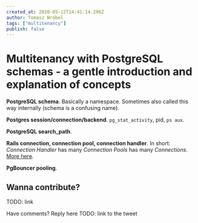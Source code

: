 ```yaml
---
created_at: 2020-05-12T14:41:14.296Z
author: Tomasz Wróbel
tags: ["multitenancy"]
publish: false
---
```


# Multitenancy with PostgreSQL schemas - a gentle introduction and explanation of concepts

**PostgreSQL schema**. Basically a namespace. Sometimes also called this way internally (schema is a confusing name).

**Postgres session/connection/backend**. `pg_stat_activity`, pid, `ps aux`.

**PostgreSQL search_path**.

**Rails connection, connection pool, connection handler**. In short: _Connection Handler_ has many _Connection Pools_ has many _Connections_. [More here](https://blog.arkency.com/rails-connections-pools-and-handlers/).

**PgBouncer pooling**.

## Wanna contribute?

TODO: link

Have comments? Reply here TODO: link to the tweet 
